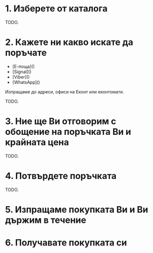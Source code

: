 # 1. Изберете от каталога

TODO.

# 2. Кажете ни какво искате да поръчате

<ul>
    <li>[Е-поща]()</li>
    <li>[Signal]()</li>
    <li>[Viber]()</li>
    <li>[WhatsApp]()</li>
</ul>

Изпращаме до адреси, офиси на Еконт или еконтомати.

TODO.

# 3. Ние ще Ви отговорим с обощение на поръчката Ви и крайната цена

TODO.

# 4. Потвърдете поръчката

TODO.

# 5. Изпращаме покупката Ви и Ви държим в течение

# 6. Получавате покупката си
